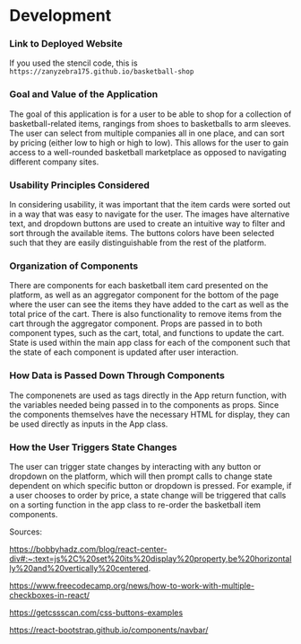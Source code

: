 # Development

### Link to Deployed Website
If you used the stencil code, this is `https://zanyzebra175.github.io/basketball-shop`

### Goal and Value of the Application

The goal of this application is for a user to be able to shop for a collection of basketball-related items, rangings from shoes to basketballs to arm sleeves. The user can select from multiple companies all in one place, and can sort by pricing (either low to high or high to low). This allows for the user to gain access to a well-rounded basketball marketplace as opposed to navigating different company sites. 

### Usability Principles Considered

In considering usability, it was important that the item cards were sorted out in a way that was easy to navigate for the user. The images have alternative text, and dropdown buttons are used to create an intuitive way to filter and sort through the available items. The buttons colors have been selected such that they are easily distinguishable from the rest of the platform. 

### Organization of Components

There are components for each basketball item card presented on the platform, as well as an aggregator component for the bottom of the page where the user can see the items they have added to the cart as well as the total price of the cart. There is also functionality to remove items from the cart through the aggregator component. Props are passed in to both component types, such as the cart, total, and functions to update the cart. State is used within the main app class for each of the component such that the state of each component is updated after user interaction. 

### How Data is Passed Down Through Components

The componenets are used as tags directly in the App return function, with the variables needed being passed in to the components as props. Since the components themselves have the necessary HTML for display, they can be used directly as inputs in the App class. 

### How the User Triggers State Changes

The user can trigger state changes by interacting with any button or dropdown on the platform, which will then prompt calls to change state dependent on which specific button or dropdown is pressed. For example, if a user chooses to order by price, a state change will be triggered that calls on a sorting function in the app class to re-order the basketball item components. 

Sources: 

https://bobbyhadz.com/blog/react-center-div#:~:text=js%2C%20set%20its%20display%20property,be%20horizontally%20and%20vertically%20centered.


https://www.freecodecamp.org/news/how-to-work-with-multiple-checkboxes-in-react/

https://getcssscan.com/css-buttons-examples


https://react-bootstrap.github.io/components/navbar/